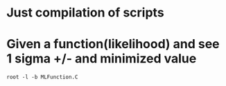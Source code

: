 # Just compilation of scripts 

# Given a function(likelihood) and see 1 sigma +/- and minimized value

```
root -l -b MLFunction.C
```